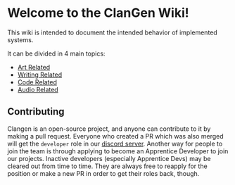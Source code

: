 # Welcome to the ClanGen Wiki! 

This wiki is intended to document the intended behavior of implemented systems. 

It can be divided in 4 main topics:

* [Art Related](art/index.md)
* [Writing Related](writing/index.md)
* [Code Related](code/index.md)
* [Audio Related](audio/index.md)

## Contributing
Clangen is an open-source project, and anyone can contribute to it by making a pull request. Everyone who created a PR which was also merged will get the `developer` role in our [discord server](https://discord.com/invite/clangen). Another way for people to join the team is through applying to become an Apprentice Developer to join our projects. Inactive developers (especially Apprentice Devs) may be cleared out from time to time. They are always free to reapply for the position or make a new PR in order to get their roles back, though.

